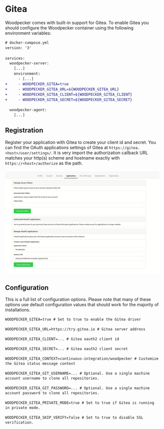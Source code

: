# Gitea

Woodpecker comes with built-in support for Gitea. To enable Gitea you should configure the Woodpecker container using the following environment variables:

```diff
# docker-compose.yml
version: '3'

services:
  woodpecker-server:
    [...]
    environment:
      - [...]
+     - WOODPECKER_GITEA=true
+     - WOODPECKER_GITEA_URL=${WOODPECKER_GITEA_URL}
+     - WOODPECKER_GITEA_CLIENT=${WOODPECKER_GITEA_CLIENT}
+     - WOODPECKER_GITEA_SECRET=${WOODPECKER_GITEA_SECRET}

  woodpecker-agent:
    [...]
```

## Registration

Register your application with Gitea to create your client id and secret. You can find the OAuth applications settings of Gitea at `https://gitea.<host>/user/settings/`. It is very import the authorization callback URL matches your http(s) scheme and hostname exactly with `https://<host>/authorize` as the path.

![gitea oauth setup](gitea_oauth.gif)


## Configuration

This is a full list of configuration options. Please note that many of these options use default configuration values that should work for the majority of installations.

```shell
WOODPECKER_GITEA=true # Set to true to enable the Gitea driver

WOODPECKER_GITEA_URL=https://try.gitea.io # Gitea server address

WOODPECKER_GITEA_CLIENT=... # Gitea oauth2 client id

WOODPECKER_GITEA_SECRET=... # Gitea oauth2 client secret

WOODPECKER_GITEA_CONTEXT=continuous-integration/woodpecker # Customize the Gitea status message context

WOODPECKER_GITEA_GIT_USERNAME=... # Optional. Use a single machine account username to clone all repositories.

WOODPECKER_GITEA_GIT_PASSWORD=... # Optional. Use a single machine account password to clone all repositories.

WOODPECKER_GITEA_PRIVATE_MODE=true # Set to true if Gitea is running in private mode.

WOODPECKER_GITEA_SKIP_VERIFY=false # Set to true to disable SSL verification.
```
